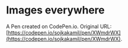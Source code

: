 # Images everywhere

A Pen created on CodePen.io. Original URL: [https://codepen.io/sojkakamil/pen/XWmdrWX](https://codepen.io/sojkakamil/pen/XWmdrWX).



